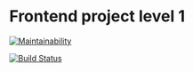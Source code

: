# Frontend project level 1

[![Maintainability](https://api.codeclimate.com/v1/badges/a99a88d28ad37a79dbf6/maintainability)](https://codeclimate.com/github/codeclimate/codeclimate/maintainability)

[![Build Status](https://travis-ci.com/npankov/frontend-project-lvl1.svg?branch=master)](https://travis-ci.com/npankov/frontend-project-lvl1)

